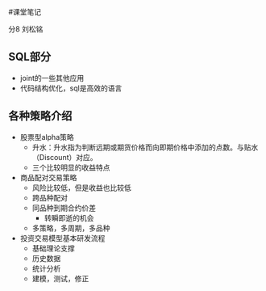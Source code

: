 #课堂笔记

分8 刘松铭

## SQL部分

- joint的一些其他应用
- 代码结构优化，sql是高效的语言

## 各种策略介绍

- 股票型alpha策略
  - 升水：升水指为判断远期或期货价格而向即期价格中添加的点数。与贴水（Discount）对应。
  - 三个比较明显的收益特点
- 商品配对交易策略
  - 风险比较低，但是收益也比较低
  - 跨品种配对
  - 同品种到期合约价差
    - 转瞬即逝的机会
  - 多策略，多周期，多品种
- 投资交易模型基本研发流程
  - 基础理论支撑
  - 历史数据
  - 统计分析
  - 建模，测试，修正





